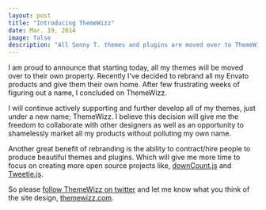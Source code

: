 ```yaml
---
layout: post
title: "Introducing ThemeWizz"
date: Mar. 19, 2014
image: false
description: "All Sonny T. themes and plugins are moved over to ThemeWizz.com"
---
```


I am proud to announce that starting today, all my themes will be moved over to their own property. Recently I've decided to rebrand all my Envato products and give them their own home. After few frustrating weeks of figuring out a name, I concluded on ThemeWizz.
<!--break-->
I will continue actively supporting and further develop all of my themes, just under a new name; ThemeWizz. I believe this decision will give me the freedom to collaborate with other designers as well as an opportunity to shamelessly market all my products without polluting my own name.

Another great benefit of rebranding is the ability to contract/hire people to produce beautiful themes and plugins. Which will give me more time to focus on creating more open source projects like, [downCount.js](http://sonnyt.com/downcount-plugin/ "downCount.js") and [Tweetie.js](http://sonnyt.com/tweetie-plugin/ "Tweetie").

So please [follow ThemeWizz on twitter](http://twtitter.com/themewizz "ThemeWizz Twitter") and let me know what you think of the site design, [themewizz.com](http://themewizz.com/ "ThemeWizz").